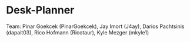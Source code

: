 # Desk-Planner
Team: Pinar Goekcek (PinarGoekcek), Jay Imort (J4ay), Darios Pachtsinis (dapait03), Rico Hofmann (Ricotaur), Kyle Mezger (mkyle1)
